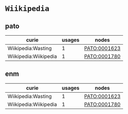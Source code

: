 # `Wiikipedia`

## pato

| curie                 |   usages | nodes                                               |
|-----------------------|----------|-----------------------------------------------------|
| Wiikipedia:Wasting    |        1 | [PATO:0001623](https://bioregistry.io/PATO:0001623) |
| Wiikipedia:Wiikipedia |        1 | [PATO:0001780](https://bioregistry.io/PATO:0001780) |

## enm

| curie                 |   usages | nodes                                               |
|-----------------------|----------|-----------------------------------------------------|
| Wiikipedia:Wasting    |        1 | [PATO:0001623](https://bioregistry.io/PATO:0001623) |
| Wiikipedia:Wiikipedia |        1 | [PATO:0001780](https://bioregistry.io/PATO:0001780) |

